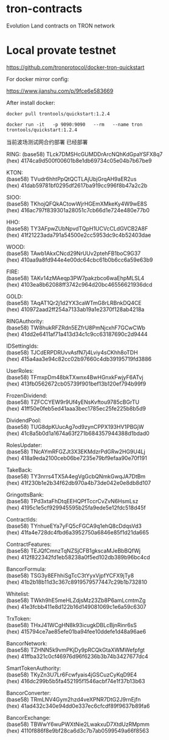 # tron-contracts
Evolution Land contracts on TRON network

# Local provate testnet
https://github.com/tronprotocol/docker-tron-quickstart

For docker mirror config:

https://www.jianshu.com/p/9fce6e583669

After install docker:

```
docker pull trontools/quickstart:1.2.4
```

```
docker run -it   -p 9090:9090   --rm   --name tron   trontools/quickstart:1.2.4
```

当前波场测试网合约部署
  已经部署
  
RING:
    (base58) TLck7DMSHcGUMDDrArcNQhKdGpaYSFX8q7    
    (hex) 4174ca9d500f00601b8e1db69734c05e04b7b67be9
    
KTON:  
    (base58) TVudr6hhtPpQtQCTLAjUbjGrqAH9aER2us    
    (hex) 41dab59781bf0295df2617ba919cc996f8b47a2c2b
  
SIOO:  
    (base58) TKhojQFQkACtowWjrHGEmXMkeKy4W9wE8S    
    (hex) 416ac797f839301a28051c7cb66d1e724e480e77b0

HHO:  
    (base58) TY3AFpwZUbNpvdTQpH1UCVcCLdGVCB2A8F    
    (hex) 41f21223ada791a54500e2cc5953dc9c4b52403dae

WOOD:  
    (base58) TAwb1AkxCNcd29NrUUv2ptehFB1boC9G37    
    (hex) 410aa9a8fd944e4e00dc64cbc61b0b6cc6a59e63b9

FIRE:  
    (base58) TAKv14zMAeqp3PW7pakzbco6waEhpMLSL4    
    (hex) 4103ea8b62088ff3742c964d20bc46556621936dcd

GOLD:  
    (base58) TAqAT1Qr2j1d2YX3caWTmG8rLRBnkDQ4CE    
    (hex) 410972aad2ff254a7133ab19a1e2370f128ab4218a

RINGAuthority:  
    (base58) TW8hukRFZRdn5EZfrU8PmNjcxhF7GCwCWb    
    (hex) 41dd2e6411af71a413d34c1c9cc63187690c2d9444

IDSettingIds:  
    (base58) TJCdERPDRUvvAsfN7j4Lviy4sCKhh8oTDH    
    (hex) 415a4aa3e94c82cc02b97660c4db39195719fd3886

UserRoles:    
    (base58) TFmxpDm48bkTXwnx4BwHGnxkFwjyF6ATvj    
    (hex) 413fb0562672cb05739f901bef13b120ef794b99f9

FrozenDividend:  
    (base58) TZFCCYEW9r9Uf4yENsKvftou9785cBGrTU    
    (hex) 41ff50e0feb5ed41aaa3bec1785ec25fe225b8b5d9

DividendPool:  
    (base58) TUG8dpKUucAg7od9zynCPPX193HV1PBGjW    
    (hex) 41c8a5b0d1a1674a63f271b684357944388d1bdad0

RolesUpdater:  
    (base58) TNcAYmRFGZJt3X3EKMdzrPdGRw2HG9U4Lj    
    (hex) 418a9eda2100ceb06be7235e79bf9efaa90e70f191

TakeBack:  
    (base58) TY3nrrs4TX5A4egVgGcbQNmkGwqJA7DtBm    
    (hex) 41f230b1e2b34f62db970a4b73de042e0e8db8d107

GringottsBank:  
    (base58) TPd3xtaFhDtqEEHQPfTccrCvZvN6HsmLsz    
    (hex) 4195c1e5cf929945595b25fa9ede5e12fdc518d45f

ContractIds:  
    (base58) TYnhueEYa7yFQ5cFGCA9q1ehQ8cDdqsVd3    
    (hex) 41fa4e728dc4fbd6a3952750a6846e85f1d21da665

ContractFeatures:  
    (base58) TEJQfCmnzTqNZSjCFB1gkscaMJeBbBQfWj    
    (hex) 412f822342fd1eb58238a0f5ed102db389b96bc4cd

BancorFormula:  
    (base58) TSG3y8EFhhiSgTcC3tYyxVjpfYCFX9jTy8    
    (hex) 41b2b18b11d3c367c8919579577447c29b1b732810

Whitelist:  
    (base58) TWkh9hE5meHLZdjsMz23Zb8P6amLcmtmZg    
    (hex) 41e3fcbb411e8d122b16d149081069c1e6a59c6307

TrxToken:  
    (base58) THxJ41WCgHN8k93icugkDBLcBjnRinr6sS    
    (hex) 415794ce7ae85efe01ba94fee10ddefe1d48a96ae6

BancorNetwork:  
    (base58) TZHNN5k9vmPKjDy9pRCQkGtaXWMWefpfgt    
    (hex) 41ffba321c0cf46976d96f6236b3b74b3427677dc4

SmartTokenAuthority:  
    (base58) TKyZn3U7Lr6Fcwfyais4jGSCuzCyKqD9E4    
    (hex) 416dc299b5b5fa452195f1546acbf74e1f37b13b63

BancorConverter:  
    (base58) TRmLNV4Gym2hzd4veXPNR7DtG2J9rnEjfn    
    (hex) 41ad432c340e94dd0e337ec6cfcdf89f9637b89fa6

BancorExchange:  
    (base58) TBWwY6wuPWXtNie2LwakxuD7XtdUzRMpmm    
    (hex) 4110f886f8e9bf28ca6d3c7b7ab0599549a66f8563
    